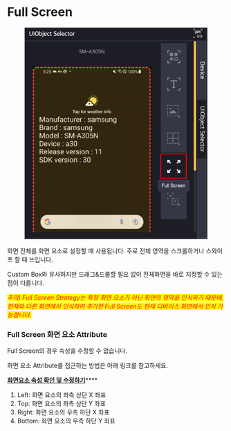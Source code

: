 # Full Screen

<figure><img src="../.gitbook/assets/image (48).png" alt=""><figcaption></figcaption></figure>

화면 전체를 화면 요소로 설정할 때 사용됩니다. 주로 전체 영역을 스크롤하거나 스와이프 할 때 쓰입니다.

Custom Box와 유사하지만 드래그&드롭할 필요 없이 전체화면을 바로 지정할 수 있는 점이 다릅니다.

_<mark style="color:red;">주의) Full Screen Strategy는 특정 화면 요소가 아닌 화면의 영역을 인식하기 때문에, 현재와 다른 화면에서 인식하여 추가한 Full Screen도 현재 디바이스 화면에서 인식 가능합니다.</mark>_

_<mark style="color:red;"></mark>_

### Full Screen 화면 요소 Attribute&#x20;

Full Screen의 경우 속성을 수정할 수 없습니다.&#x20;

화면 요소 Attribute를 접근하는 방법은 아래 링크를 참고하세요.

[**화면요소 속성 확인 및 수정하기**](../scenario-make-n-go/undefined-4.md#undefined-1)****

1. Left: 화면 요소의 좌측 상단 X 좌표
2. Top: 화면 요소의 좌측 상단 Y 좌표
3. Right: 화면 요소의 우측 하단 X 좌표
4. Bottom: 화면 요소의 우측 하단 Y 좌표 _<mark style="color:red;"></mark>_&#x20;

<figure><img src="../.gitbook/assets/스크린샷 2022-09-26 오후 5.59.30.png" alt=""><figcaption></figcaption></figure>

